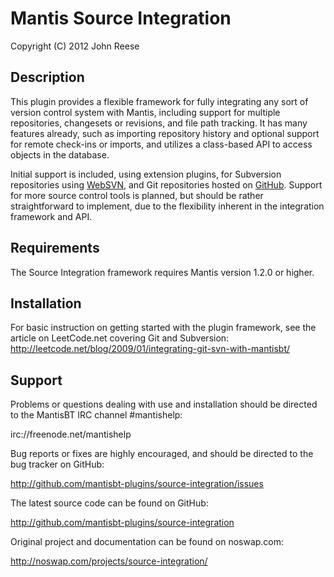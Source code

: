 
# Mantis Source Integration

Copyright (C) 2012 John Reese

## Description

This plugin provides a flexible framework for fully integrating any
sort of version control system with Mantis, including support for
multiple repositories, changesets or revisions, and file path tracking.
It has many features already, such as importing repository history and
optional support for remote check-ins or imports, and utilizes a 
class-based API to access objects in the database.

Initial support is included, using extension plugins, for Subversion
repositories using [WebSVN](http://www.websvn.info/), and Git repositories 
hosted on [GitHub](http://github.com/). Support for more source control 
tools is planned, but should be rather  straightforward to implement, due 
to the flexibility inherent in the integration framework and API.

## Requirements

The Source Integration framework requires Mantis version 1.2.0 or
higher.

## Installation

For basic instruction on getting started with the plugin framework,
see the article on LeetCode.net covering Git and Subversion:
  http://leetcode.net/blog/2009/01/integrating-git-svn-with-mantisbt/

## Support

Problems or questions dealing with use and installation should be
directed to the MantisBT IRC channel #mantishelp:

  irc://freenode.net/mantishelp

Bug reports or fixes are highly encouraged, and should be directed to
the bug tracker on GitHub:

  http://github.com/mantisbt-plugins/source-integration/issues

The latest source code can be found on GitHub:

  http://github.com/mantisbt-plugins/source-integration

Original project and documentation can be found on noswap.com:

  http://noswap.com/projects/source-integration/